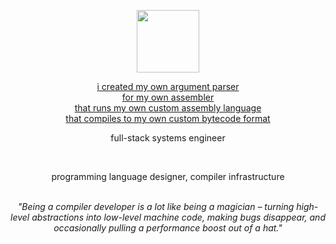 <!--- Revision #23 : hey --->

<div align="center">

<img
src="https://images-wixmp-ed30a86b8c4ca887773594c2.wixmp.com/f/64df105d-fba9-491c-bb0f-3a7cbca980f1/dfbbtfq-46089a0f-7ebe-442c-8b0a-6dc9bf65fd13.png?token=eyJ0eXAiOiJKV1QiLCJhbGciOiJIUzI1NiJ9.eyJzdWIiOiJ1cm46YXBwOjdlMGQxODg5ODIyNjQzNzNhNWYwZDQxNWVhMGQyNmUwIiwiaXNzIjoidXJuOmFwcDo3ZTBkMTg4OTgyMjY0MzczYTVmMGQ0MTVlYTBkMjZlMCIsIm9iaiI6W1t7InBhdGgiOiJcL2ZcLzY0ZGYxMDVkLWZiYTktNDkxYy1iYjBmLTNhN2NiY2E5ODBmMVwvZGZiYnRmcS00NjA4OWEwZi03ZWJlLTQ0MmMtOGIwYS02ZGM5YmY2NWZkMTMucG5nIn1dXSwiYXVkIjpbInVybjpzZXJ2aWNlOmZpbGUuZG93bmxvYWQiXX0.Enun7lhwznppVIb1_6aRwpBDxEPwSAO5zuU9p-_RI-c"
width=100 height=100>

<div align="center">
<a href="https://github.com/thekaigonzalez/ArgumentWizard">i created my own argument parser</a>
  <br>
  <a href="https://github.com/thekaigonzalez/LunarRED">for my own assembler</a>
  <br>
  <a href="https://github.com/thekaigonzalez/LunarRED">that runs my own custom assembly language</a>
  <br>
  <a href="https://github.com/thekaigonzalez/NexFUSE">that compiles to my own custom bytecode format</a>
  <br>
</div>

<div align="center">
<p>full-stack systems engineer</p>
  <br>
  <p>programming language designer, compiler infrastructure</p>
  <br>
  <i>"Being a compiler developer is a lot like being a magician – turning high-level abstractions into low-level machine code, making bugs disappear, and occasionally pulling a performance boost out of a hat."</i>
</div>

</div>
